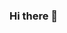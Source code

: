 ### Hi there 👋

<!--
**denermdn/denermdn** is a ✨ _special_ ✨ repository because its `README.md` (this file) appears on your GitHub profile.

## My Skills
![denermdn's GitHub stats](https://github-readme-stats.vercel.app/api?username=denermdn&show_icons=true&theme=radical)


Here are some ideas to get you started:

- 🔭 I’m currently working on ...
- 🌱 I’m currently learning ...
- 👯 I’m looking to collaborate on ...
- 🤔 I’m looking for help with ...
- 💬 Ask me about ...
- 📫 How to reach me: ...
- 😄 Pronouns: ...
- ⚡ Fun fact: ...
-->
